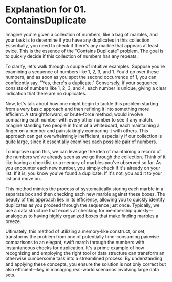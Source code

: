# Explanation for 01. ContainsDuplicate

Imagine you're given a collection of numbers, like a bag of marbles, and your task is to determine if you have any duplicates in this collection. Essentially, you need to check if there's any marble that appears at least twice. This is the essence of the "Contains Duplicate" problem. The goal is to quickly decide if this collection of numbers has any repeats.

To clarify, let's walk through a couple of intuitive examples. Suppose you're examining a sequence of numbers like 1, 2, 3, and 1. You'd go over these numbers, and as soon as you spot the second occurrence of 1, you can confidently say, "Yes, there's a duplicate." Conversely, if your sequence consists of numbers like 1, 2, 3, and 4, each number is unique, giving a clear indication that there are no duplicates.

Now, let's talk about how one might begin to tackle this problem starting from a very basic approach and then refining it into something more efficient. A straightforward, or brute-force method, would involve comparing each number with every other number to see if any match. Imagine standing two people in front of a whiteboard, each maintaining a finger on a number and painstakingly comparing it with others. This approach can get overwhelmingly inefficient, especially if our collection is quite large, since it essentially examines each possible pair of numbers.

To improve upon this, we can leverage the idea of maintaining a record of the numbers we've already seen as we go through the collection. Think of it like having a checklist or a memory of marbles you've observed so far. As you encounter each new number, you simply check if it's already on your list. If it is, you know you've found a duplicate. If it's not, you add it to your list and move on.

This method mimics the process of systematically storing each marble in a separate box and then checking each new marble against these boxes. The beauty of this approach lies in its efficiency, allowing you to quickly identify duplicates as you proceed through the sequence just once. Typically, we use a data structure that excels at checking for membership quickly—analogous to having highly organized boxes that make finding marbles a breeze.

Ultimately, this method of utilizing a memory-like construct, or set, transforms the problem from one of potentially time-consuming pairwise comparisons to an elegant, swift march through the numbers with instantaneous checks for duplication. It's a prime example of how recognizing and employing the right tool or data structure can transform an otherwise cumbersome task into a streamlined process. By understanding and applying these concepts, you ensure the solution is not only correct but also efficient—key in managing real-world scenarios involving large data sets.